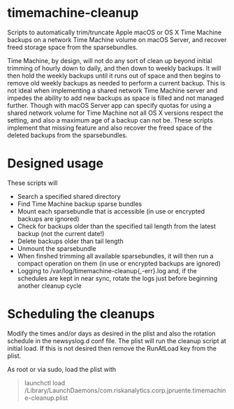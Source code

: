 # timemachine-cleanup
Scripts to automatically trim/truncate Apple macOS or OS X Time Machine backups on a network Time Machine volume on macOS Server, and recover freed storage space from the sparsebundles.

Time Machine, by design, will not do any sort of clean up beyond initial trimming of hourly down to daily, and then down to weekly backups. It will then hold the weekly backups until it runs out of space and then begins to remove old weekly backups as needed to perform a current backup. This is not ideal when implementing a shared network Time Machine server and impedes the ability to add new backups as space is filled and not managed further. Though with macOS Server app can  specify quotas for using a shared network volume for Time Machine not all OS X versions respect the setting, and also a maximum age of a backup can not be. These scripts implement that missing feature and also recover the freed space of the deleted backups from the sparsebundles.

# Designed usage
These scripts will
* Search a specified shared directory
* Find Time Machine backup sparse bundles
* Mount each sparsebundle that is accessible (in use or encrypted backups are ignored)
* Check for backups older than the specified tail length from the latest backup (not the current date!)
* Delete backups older than tail length
* Unmount the sparsebundle
* When finshed trimming all available sparsebundles, it will then run a compact operation on them (in use or encrypted backups are ignored)
* Logging to /var/log/timemachine-cleanup{,-err}.log and, if the schedules are kept in near sync, rotate the logs just before beginning another cleanup cycle

# Scheduling the cleanups
Modify the times and/or days as desired in the plist and also the rotation schedule in the newsyslog.d conf file. The plist will run the cleanup script at initial load. If this is not desired then remove the RunAtLoad key from the plist.

As root or via sudo, load the plist with 
> launchctl load /Library/LaunchDaemons/com.riskanalytics.corp.jpruente.timemachine-cleanup.plist
